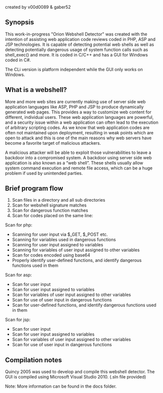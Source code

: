 created by v00d0089 & gaber52

Synopsis
--------
This work-in-progress "Orion Webshell Detector" was created with the intention of assisting web application code reviews coded in PHP, ASP and JSP technologies. It is capable of detecting potential web shells as well as detecting potentially dangerous usage of system function calls such as shell_exec() and more. It is coded in C/C++ and has a GUI for Windows coded in C#.

The CLi version is platform independent while the GUI only works on Windows.

What is a webshell?
-------------------
More and more web sites are currently making use of server side web application languages like ASP, PHP and JSP to produce dynamically generated web pages. This provides a way to customize web content for different, individual users. These web application languages are powerful, and a security issue within a web application can often lead to the execution of arbitrary scripting codes. As we know that web application codes are often not maintained upon deployment, resulting in weak points which are open to attack and this is one of the main reasons why web servers have become a favorite target of malicious attackers.

A malicious attacker will be able to exploit those vulnerabilities to leave a backdoor into a compromised system. A backdoor using server side web application is also known as a “web shell”. These shells usually allow system command execution and remote file access, which can be a huge problem if used by unintended parties.

Brief program flow
------------------
1. Scan files in a directory and all sub directories
2. Scan for webshell signature matches
3. Scan for dangerous function matches
4. Scan for codes placed on the same line:

Scan for php:
-	Scanning for user input via $_GET, $_POST etc.
-	Scanning for variables used in dangerous functions
-	Scanning for user input assigned to variables
-	Scanning for variables of user input assigned to other variables
-	Scan for codes encoded using base64
-	Properly identify user-defined functions, and identify dangerous functions used in them

Scan for asp:
-	Scan for user input
-	Scan for user input assigned to variables
-	Scan for variables of user input assigned to other variables
-	Scan for use of user input in dangerous functions
-	Scan for user-defined functions, and identify dangerous functions used in them

Scan for jsp:
-	Scan for user input
-	Scan for user input assigned to variables
-	Scan for variables of user input assigned to other variables
-	Scan for use of user input in dangerous functions

Compilation notes
-----------------
Quincy 2005 was used to develop and compile this webshell detector. The GUI is compiled using Microsoft Visual Studio 2010. (.sln file provided)

Note: More information can be found in the docs folder.